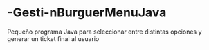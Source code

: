 # -Gesti-nBurguerMenuJava
Pequeño programa Java para seleccionar entre distintas opciones y generar un ticket final al usuario
